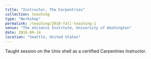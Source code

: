 ```yaml
---
title: "Instructor, The Carpentries"
collection: teaching
type: "Workshop"
permalink: /teaching/2018-fall-teaching-1
venue: "The eScience Institute, University of Washington"
date: 2018-09-14
location: "Seattle, United States"
---
```


Taught session on the Unix shell as a certified Carpentries Instructor.

